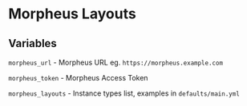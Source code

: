 # Morpheus Layouts

## Variables

`morpheus_url` - Morpheus URL eg. `https://morpheus.example.com`

`morpheus_token` - Morpheus Access Token

`morpheus_layouts` - Instance types list, examples in `defaults/main.yml`

